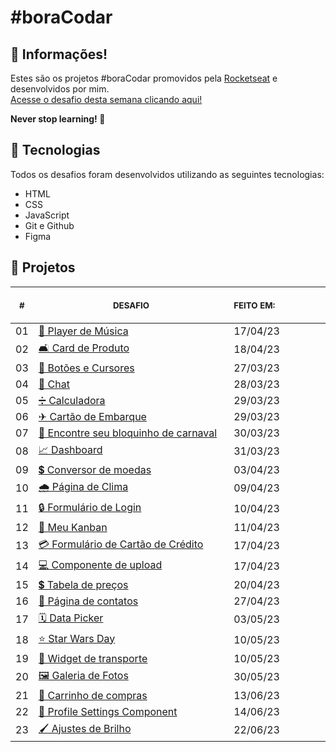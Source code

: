 # #boraCodar

## 📖 Informações!

Estes são os projetos #boraCodar promovidos pela <a href="https://www.youtube.com/@rocketseat">Rocketseat</a> e desenvolvidos por mim. <br>
<a href="https://boracodar.dev">Acesse o desafio desta semana clicando aqui!</a> <br>

<strong>Never stop learning! 💭</strong>

## 🚀 Tecnologias

Todos os desafios foram desenvolvidos utilizando as seguintes tecnologias:

- HTML
- CSS
- JavaScript
- Git e Github
- Figma

## 📂 Projetos

<table>
    <thead>
        <tr>
            <th align="center">
                <img width="20" height="1"> 
                <p>
                    <small>#</small>
                </p>
            </th>
            <th align="center">
                <img width="300" height="1"> 
                <p> 
                    <small>
                        DESAFIO
                    </small>
                </p>
            </th>
            <th align="left">
                <img width="140" height="1">
                <p align="left"> 
                    <small>
                    FEITO EM:
                    </small>
                </p>
            </th>
        </tr>
    </thead>
    <tbody>
    <tr>
            <td>01</td>
            <td><a href="01">🎵 Player de Música</a></td>
            <td>17/04/23</td>
        </tr>
    <tr>
            <td>02</td>
            <td><a href="02">🛋️ Card de Produto</a></td>
            <td>18/04/23</td>
        </tr>
        <tr>
            <td>03</td>
            <td><a href="03">🔘 Botões e Cursores</a></td>
            <td>27/03/23</td>
        </tr>
        <tr>
            <td>04</td>
            <td><a href="04">💬 Chat</a></td>
            <td>28/03/23</td>
        </tr>
        <tr>
            <td>05</td>
            <td><a href="05">➗ Calculadora</a></td>
            <td>29/03/23</td>
        </tr>
        <tr>
            <td>06</td>
            <td><a href="06">✈ Cartão de Embarque</a></td>
            <td>29/03/23</td>
        </tr>
        <tr>
            <td>07</td>
            <td><a href="07">🎉 Encontre seu bloquinho de carnaval</a></td>
            <td>30/03/23</td>
        </tr>
        <tr>
            <td>08</td>
            <td><a href="08">📈 Dashboard</a></td>
            <td>31/03/23</td>
        </tr>
        <tr>
            <td>09</td>
            <td><a href="09">💲 Conversor de moedas</a></td>
            <td>03/04/23</td>
        </tr>
        <tr>
            <td>10</td>
            <td><a href="10">🌧 Página de Clima</a></td>
            <td>09/04/23</td>
        </tr>
        <tr>
            <td>11</td>
            <td><a href="11">🔒 Formulário de Login</a></td>
            <td>10/04/23</td>
        </tr>
        <tr>
            <td>12</td>
            <td><a href="12">📝 Meu Kanban</a></td>
            <td>11/04/23</td>
        </tr>
        <tr>
            <td>13</td>
            <td><a href="13">💳 Formulário de Cartão de Crédito</a></td>
            <td>17/04/23</td>
        </tr>
        <tr>
            <td>14</td>
            <td><a href="14">💻 Componente de upload</a></td>
            <td>17/04/23</td>
        </tr>
        <tr>
            <td>15</td>
            <td><a href="15">💲 Tabela de preços</a></td>
            <td>20/04/23</td>
        </tr>
        <tr>
            <td>16</td>
            <td><a href="16">👥 Página de contatos</a></td>
            <td>27/04/23</td>
        </tr>
         <tr>
            <td>17</td>
            <td><a href="17">🗓 Data Picker</a></td>
            <td>03/05/23</td>
        </tr>
         <tr>
            <td>18</td>
            <td><a href="18">⭐ Star Wars Day </a></td>
            <td>10/05/23</td>
        </tr>
         <tr>
            <td>19</td>
            <td><a href="19">🚗 Widget de transporte</a></td>
            <td>10/05/23</td>
        </tr>
        <tr>
            <td>20</td>
            <td><a href="20">🖼 Galeria de Fotos</a></td>
            <td>30/05/23</td>
        </tr>
        <tr>
            <td>21</td>
            <td><a href="21">🛒 Carrinho de compras</a></td>
            <td>13/06/23</td>
        </tr>
        <tr>
            <td>22</td>
            <td><a href="22">👤 Profile Settings Component</a></td>
            <td>14/06/23</td>
        </tr>
        <tr>
            <td>23</td>
            <td><a href="23">🖌 Ajustes de Brilho</a></td>
            <td>22/06/23</td>
        </tr>
    </tbody>
</table></p>
